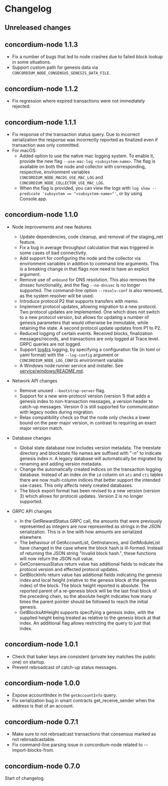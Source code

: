 # Changelog

## Unreleased changes

## concordium-node 1.1.3

- Fix a number of bugs that led to node crashes due to failed block lookup in some situations.
- Support custom path for genesis data via `CONCORDIUM_NODE_CONSENSUS_GENESIS_DATA_FILE`.

## concordium-node 1.1.2

- Fix regression where expired transactions were not immediately rejected.

## concordium-node 1.1.1

- Fix response of the transaction status query. Due to incorrect serialization
  the response was incorrectly reported as finalized even if transaction was
  only committed.
- For macOS:
  - Added option to use the native mac logging system. To enable it, provide
    the new flag `--use-mac-log <subsystem-name>`. The flag is available on both
    the node and collector with corresponding, respective, environment variables
    `CONCORDIUM_NODE_MACOS_USE_MAC_LOG` and `CONCORDIUM_NODE_COLLECTOR_USE_MAC_LOG`.
  - When the flag is provided, you can view the logs with `log show --predicate
    'subsystem == "<subsystem-name>"'`, or by using Console.app. 

## concordium-node 1.1.0

- Node improvements and new features
  - Update dependencies, code cleanup, and removal of the staging_net feature.
  - Fix a bug in average throughput calculation that was triggered in some cases
    of bad connectivity.
  - Add support for configuring the node and the collector via environment
    variables in addition to command line arguments. This is a breaking change in
    that flags now need to have an explicit argument.
  - Remove use of `unbound` for DNS resolution. This also removes the dnssec functionality, and the
    flag `--no-dnssec` is no longer supported. The command-line option `--resolv-conf` is also
    removed, as the system resolver will be used.
  - Introduce protocol P2 that supports transfers with memo.
  - Implement protocol updates, allowing migration to a new protocol. Two protocol updates are
    implemented. One which does not switch to a new protocol version, but allows for updating a number
    of genesis parameters that would otherwise be immutable, while retaining the
    state. A second protocol update updates from P1 to P2.
  - Reduced logging of certain events. Received blocks, finalization messages/records, and
    transactions are only logged at Trace level. GRPC queries are not logged.
  - Support [log4rs](https://docs.rs/log4rs/1.0.0/log4rs/) logging, by specifying a configuration file
    (in toml or yaml format) with the `--log-config` argument or `CONCORDIUM_NODE_LOG_CONFIG`
    environment variable.
  - A Windows node runner service and installer.
    See [service/windows/README.md](service/windows/README.md).

- Network API changes
  - Remove unused `--bootstrap-server` flag.
  - Support for a new wire-protocol version (version 1) that adds a genesis index to non-transaction
    messages, a version header to catch-up messages. Version 0 is still supported for communication
    with legacy nodes during migration.
  - Relax compatibility check so that the node only checks a lower bound on the
    peer major version, in contrast to requiring an exact major version match.

- Database changes
  - Global state database now includes version metadata. The treestate directory and blockstate file
    names are suffixed with "-*n*" to indicate genesis index *n*.
    A legacy database will automatically be migrated by renaming and adding version metadata.
  - Change the automatically created indices on the transaction logging database.
    Instead of an index on the `id` column on `ati` and `cti` tables there are now
    multi-column indices that better support the intended use-cases. This only
    affects newly created databases.
  - The block export format has been revised to a new version (version 3) which allows for
    protocol updates. Version 2 is no longer supported.

- GRPC API changes
  - In the GetRewardStatus GRPC call, the amounts that were previously represented as integers are now
    represented as strings in the JSON serialization. This is in line with how amounts are serialized
    elsewhere.
  - The behaviour of GetAccountList, GetInstances, and GetModuleList have changed in the case
    where the block hash is ill-formed. Instead of returning the JSON string "Invalid block hash.",
    these functions will now return the JSON null value.
  - GetConsensusStatus return value has additional fields to indicate the protocol
    version and effected protocol updates.
  - GetBlockInfo return value has additional fields indicating the genesis index and local height
    (relative to the genesis block at the genesis index) of the block. The block height reported
    is absolute. The reported parent of a re-genesis block will be the last final block of the
    preceding chain, so the absolute height indicates how many times the parent pointer should be
    followed to reach the initial genesis.
  - GetBlocksAtHeight supports specifying a genesis index, with the supplied height being treated as
    relative to the genesis block at that index. An additional flag allows restricting the query to
    just that index.

## concordium-node 1.0.1

- Check that baker keys are consistent (private key matches the public one) on startup.
- Prevent rebroadcast of catch-up status messages.

## concordium-node 1.0.0

- Expose accountIndex in the `getAccountInfo` query.
- Fix serialization bug in smart contracts get_receive_sender when the address
  is that of an account.

## concordium-node 0.7.1

- Make sure to not rebroadcast transactions that consensus marked as not
  rebroadcastable.
- Fix command-line parsing issue in concordium-node related to --import-blocks-from.

## concordium-node 0.7.0

Start of changelog.
